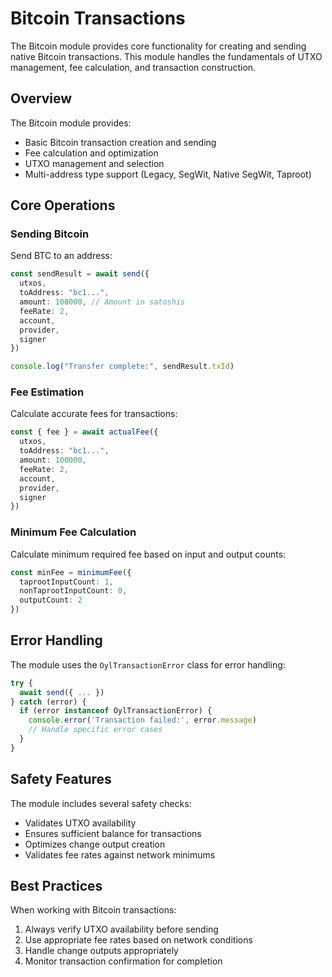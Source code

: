 # Bitcoin Transactions

The Bitcoin module provides core functionality for creating and sending native Bitcoin transactions. This module handles the fundamentals of UTXO management, fee calculation, and transaction construction.

## Overview

The Bitcoin module provides:
- Basic Bitcoin transaction creation and sending
- Fee calculation and optimization
- UTXO management and selection
- Multi-address type support (Legacy, SegWit, Native SegWit, Taproot)

## Core Operations

### Sending Bitcoin

Send BTC to an address:

```typescript
const sendResult = await send({
  utxos,
  toAddress: "bc1...",
  amount: 100000, // Amount in satoshis
  feeRate: 2,
  account,
  provider,
  signer
})

console.log("Transfer complete:", sendResult.txId)
```

### Fee Estimation

Calculate accurate fees for transactions:

```typescript
const { fee } = await actualFee({
  utxos,
  toAddress: "bc1...",
  amount: 100000,
  feeRate: 2,
  account,
  provider,
  signer
})
```

### Minimum Fee Calculation

Calculate minimum required fee based on input and output counts:

```typescript
const minFee = minimumFee({
  taprootInputCount: 1,
  nonTaprootInputCount: 0,
  outputCount: 2
})
```

## Error Handling

The module uses the `OylTransactionError` class for error handling:

```typescript
try {
  await send({ ... })
} catch (error) {
  if (error instanceof OylTransactionError) {
    console.error('Transaction failed:', error.message)
    // Handle specific error cases
  }
}
```

## Safety Features

The module includes several safety checks:
- Validates UTXO availability
- Ensures sufficient balance for transactions
- Optimizes change output creation
- Validates fee rates against network minimums

## Best Practices

When working with Bitcoin transactions:
1. Always verify UTXO availability before sending
2. Use appropriate fee rates based on network conditions
3. Handle change outputs appropriately
4. Monitor transaction confirmation for completion 